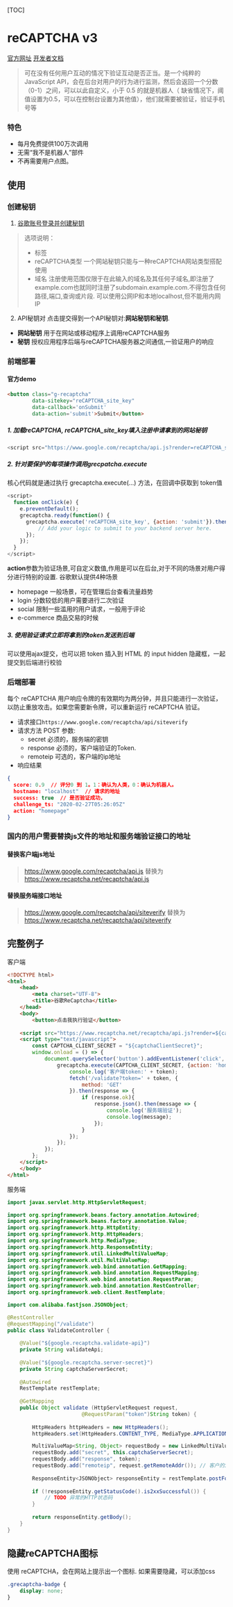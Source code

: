 [TOC]

# reCAPTCHA v3
[官方网址](https://developers.google.com/recaptcha/)
[开发者文档](https://developers.google.com/recaptcha/intro?hl=zh-cn)
> 可在没有任何用户互动的情况下验证互动是否正当。是一个纯粹的 JavaScript API，会在后台对用户的行为进行监测，然后会返回一个分数（0-1）之间，可以以此自定义，小于 0.5 的就是机器人（ 缺省情况下，阈值设置为0.5，可以在控制台设置为其他值），他们就需要被验证，验证手机号等

### 特色
- 每月免费提供100万次调用
- 无需“我不是机器人”部件
- 不再需要用户点图。


## 使用
### 创建秘钥
 1. [谷歌账号登录并创建秘钥](https://www.google.com/recaptcha/admin/create)
  > 选项说明：
  > + 标签
  > + reCAPTCHA类型 一个网站秘钥只能与一种reCAPTCHA网站类型搭配使用
  > + 域名 注册使用范围仅限于在此输入的域名及其任何子域名,即注册了example.com也就同时注册了subdomain.example.com.不得包含任何路径,端口,查询或片段.
      可以使用公网IP和本地localhost,但不能用内网IP

2. API秘钥对
点击提交得到一个API秘钥对:**网站秘钥和秘钥**.
+ **网站秘钥** 用于在网站或移动程序上调用reCAPTCHA服务
+ **秘钥** 授权应用程序后端与reCAPTCHA服务器之间通信,一验证用户的响应

### 前端部署
#### 官方demo
```html
<button class="g-recaptcha" 
        data-sitekey="reCAPTCHA_site_key" 
        data-callback='onSubmit' 
        data-action='submit'>Submit</button>
```
##### 1. 加载reCAPTCHA, **reCAPTCHA_site_key填入注册申请拿到的网站秘钥**
```js
<script src="https://www.google.com/recaptcha/api.js?render=reCAPTCHA_site_key"></script>
```
##### 2. 针对要保护的每项操作调用grecpatcha.execute
核心代码就是通过执行 grecaptcha.execute(...) 方法，在回调中获取到 token值
```js
<script>
  function onClick(e) {
    e.preventDefault();
    grecaptcha.ready(function() {
      grecaptcha.execute('reCAPTCHA_site_key', {action: 'submit'}).then(function(token) {
          // Add your logic to submit to your backend server here.
      });
    });
  }
</script>
```

**action**参数为验证场景,可自定义数值,作用是可以在后台,对于不同的场景对用户得分进行特别的设置.
谷歌默认提供4种场景
+ homepage 一般场景，可在管理后台查看流量趋势
+ login	分数较低的用户需要进行二次验证
+ social 限制一些滥用的用户请求，一般用于评论
+ e-commerce	商品交易的时候

##### 3. 使用验证请求立即将拿到的token发送到后端
可以使用ajax提交，也可以把 token 插入到 HTML 的 input hidden 隐藏框，一起提交到后端进行校验

### 后端部署
每个 reCAPTCHA 用户响应令牌的有效期均为两分钟，并且只能进行一次验证，以防止重放攻击。如果您需要新令牌，可以重新运行 reCAPTCHA 验证。

+ 请求接口`https://www.google.com/recaptcha/api/siteverify`
+ 请求方法 POST
  参数:
  - secret 必须的，服务端的密钥
  - response	必须的，客户端验证的Token.
  - remoteip	可选的，客户端的ip地址
+ 响应结果
```json
{
  score: 0.9  // 评分0 到 1。1：确认为人类，0：确认为机器人。
  hostname: "localhost"  // 请求的地址
  success: true  // 是否验证成功，
  challenge_ts: "2020-02-27T05:26:05Z"
  action: "homepage"
}
```
### 国内的用户需要替换js文件的地址和服务端验证接口的地址
#### 替换客户端js地址
> https://www.google.com/recaptcha/api.js
  替换为
  https://www.recaptcha.net/recaptcha/api.js

#### 替换服务端接口地址
> https://www.google.com/recaptcha/api/siteverify
  替换为
  https://www.recaptcha.net/recaptcha/api/siteverify
## 完整例子
客户端
```html
<!DOCTYPE html>
<html>
	<head>
		<meta charset="UTF-8">
		<title>谷歌ReCaptcha</title>
	</head>
	<body>   
		<button>点击我执行验证</button>
	
	<script src="https://www.recaptcha.net/recaptcha/api.js?render=${captchaClientSecret}"></script>
	<script type="text/javascript">
		const CAPTCHA_CLIENT_SECRET = "${captchaClientSecret}";
		window.onload = () => {
			document.querySelector('button').addEventListener('click', () => {
				grecaptcha.execute(CAPTCHA_CLIENT_SECRET, {action: 'homepage'}).then(function(token) {
					console.log('客户端token:' + token);
					fetch('/validate?token=' + token, {
						method: 'GET'
					}).then(response => {
						if (response.ok){
							response.json().then(message => {
								console.log('服务端验证');
								console.log(message);
							});
						}
					});
				});
			});
		};
	</script>   
	</body>  
</html>
```
服务端
```java
import javax.servlet.http.HttpServletRequest;

import org.springframework.beans.factory.annotation.Autowired;
import org.springframework.beans.factory.annotation.Value;
import org.springframework.http.HttpEntity;
import org.springframework.http.HttpHeaders;
import org.springframework.http.MediaType;
import org.springframework.http.ResponseEntity;
import org.springframework.util.LinkedMultiValueMap;
import org.springframework.util.MultiValueMap;
import org.springframework.web.bind.annotation.GetMapping;
import org.springframework.web.bind.annotation.RequestMapping;
import org.springframework.web.bind.annotation.RequestParam;
import org.springframework.web.bind.annotation.RestController;
import org.springframework.web.client.RestTemplate;

import com.alibaba.fastjson.JSONObject;

@RestController
@RequestMapping("/validate")
public class ValidateController {
	
	@Value("${google.recaptcha.validate-api}")
	private String validateApi;
	
	@Value("${google.recaptcha.server-secret}")
	private String captchaServerSecret;
	
	@Autowired
	RestTemplate restTemplate;
	
	@GetMapping
	public Object validate (HttpServletRequest request,
						@RequestParam("token")String token) {
		
		HttpHeaders httpHeaders = new HttpHeaders();
		httpHeaders.set(HttpHeaders.CONTENT_TYPE, MediaType.APPLICATION_FORM_URLENCODED_VALUE);

		MultiValueMap<String, Object> requestBody = new LinkedMultiValueMap<>();
		requestBody.add("secret", this.captchaServerSecret);
		requestBody.add("response", token);
		requestBody.add("remoteip", request.getRemoteAddr()); // 客户的ip地址，不是必须的参数。
		
		ResponseEntity<JSONObject> responseEntity = restTemplate.postForEntity(this.validateApi, new HttpEntity<>(requestBody,httpHeaders), JSONObject.class);
		
		if (!responseEntity.getStatusCode().is2xxSuccessful()) {
			// TODO 异常的HTTP状态码
		}
		
		return responseEntity.getBody();
	}
}
```

## 隐藏reCAPTCHA图标
使用 reCAPTCHA，会在网站上提示出一个图标.
如果需要隐藏，可以添加css
```css
.grecaptcha-badge { 
	display: none; 
} 
```